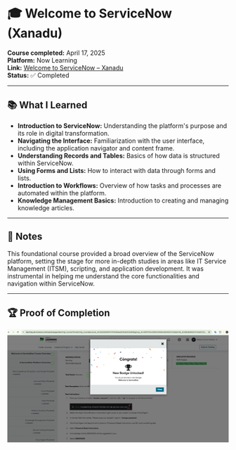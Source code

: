 # 🎓 Welcome to ServiceNow (Xanadu)

**Course completed:** April 17, 2025  
**Platform:** Now Learning  
**Link:** [Welcome to ServiceNow – Xanadu](https://learning.servicenow.com/lxp/en/now-platform/welcome-to-servicenow?id=learning_course_prev&course_id=92e0b5fb97d742506eedb30e6253afd0)  
**Status:** ✅ Completed

---

## 📚 What I Learned

- **Introduction to ServiceNow:** Understanding the platform's purpose and its role in digital transformation.
- **Navigating the Interface:** Familiarization with the user interface, including the application navigator and content frame.
- **Understanding Records and Tables:** Basics of how data is structured within ServiceNow.
- **Using Forms and Lists:** How to interact with data through forms and lists.
- **Introduction to Workflows:** Overview of how tasks and processes are automated within the platform.
- **Knowledge Management Basics:** Introduction to creating and managing knowledge articles.

---

## 💬 Notes

This foundational course provided a broad overview of the ServiceNow platform, setting the stage for more in-depth studies in areas like IT Service Management (ITSM), scripting, and application development. It was instrumental in helping me understand the core functionalities and navigation within ServiceNow.

---

## 🏆 Proof of Completion

![Course Completion](/screenshots/xanadu-course-completion.png)
